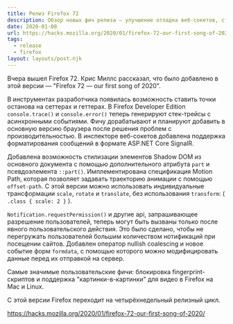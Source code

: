 ```yaml
---
title: Релиз Firefox 72
description: Обзор новых фич релиза — улучшение отладка веб-сокетов, стилизация элементов Shadow DOM, Notification.requestPermission() и другое
date: 2020-01-08
url: https://hacks.mozilla.org/2020/01/firefox-72-our-first-song-of-2020/
tags:
  - release
  - firefox
layout: layouts/post.njk
---
```

Вчера вышел Firefox 72. Крис Миллс рассказал, что было добавлено в этой версии — "Firefox 72 — our first song of 2020".

В инструментах разработчика появилась возможность ставить точки останова на сеттерах и геттерах. В  Firefox Developer Edition `console.trace()` и `console.error()` теперь генерируют стек-трейсы с асинхронными событиями. Фичу дорабатывают и планируют добавить в основную версию браузера после решения проблем с производительностью. В инспекторе веб-сокетов добавлена поддержка форматирования сообщений в формате ASP.NET Core SignalR.

Добавлена возможность стилизации элементов Shadow DOM из основного документа с помощью дополнительного атрибута `part` и псевдоэлемента `::part()`. Имплементирована спецификация Motion Path, которая позволяет задавать траекторию анимации с помощью `offset-path`. С этой версии можно использовать индивидуальные трансформации `scale`, `rotate` и `translate`, без использования `transform`: ( `.class { scale: 2 }` ).

`Notification.requestPermission()` и другие api, запрашивающее разрешение пользователей, теперь могут быть вызваны только после явного пользовательского действия. Это было сделано, чтобы не перегружать пользователей большим количеством нотификаций при посещении сайтов. Добавлен оператор nullish coalescing и новое событие форм `formdata`, с помощью которого можно модифицировать данные перед их отправкой на сервер.

Самые значимые пользовательские фичи: блокировка fingerprint-скриптов и поддержка "картинки-в-картинки" для видео в Firefox на Mac и Linux.

С этой версии Firefox переходит на четырёхнедельный релизный цикл.

https://hacks.mozilla.org/2020/01/firefox-72-our-first-song-of-2020/
